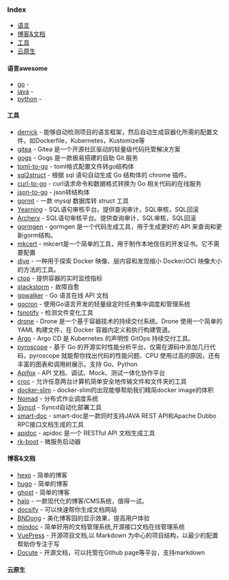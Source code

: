 

### Index

- [语言](#语言)
- [博客&文档](#博客&文档)
- [工具](#工具)
- [云原生](#云原生)



#### 语言awesome
- [go](https://github.com/avelino/awesome-go) -
- [java](https://github.com/akullpp/awesome-java) -
- [python](https://github.com/vinta/awesome-python) -


#### 工具
- [derrick](https://alibaba.github.io/derrick/) - 能够自动检测项目的语言框架，然后自动生成容器化所需的配置文件，如Dockerfile，Kubernetes，Kustomize等
- [gitea](https://gitea.io/) - Gitea 是一个开源社区驱动的轻量级代码托管解决方案
- [gogs](https://gogs.io/) - Gogs 是一款极易搭建的自助 Git 服务
- [toml-to-go](https://xuri.me/toml-to-go/) - toml格式配置文件转go结构体
- [sql2struct](https://github.com/idoubi/sql2struct) - 根据 sql 语句自动生成 Go 结构体的 chrome 插件。
- [curl-to-go](https://mholt.github.io/curl-to-go/) - curl请求命令和数据格式转换为 Go 相关代码的在线服务
- [json-to-go](https://mholt.github.io/json-to-go/) - json转结构体
- [gormt](https://github.com/xxjwxc/gormt) -  一款 mysql 数据库转 struct 工具
- [Yearning](http://yearning.io/) - SQL语句审核平台。提供查询审计，SQL审核，SQL回滚
- [Archery](https://github.com/hhyo/Archery) - SQL语句审核平台。提供查询审计，SQL审核，SQL回滚
- [gormgen](https://github.com/MohamedBassem/gormgen) - gormgen 是一个代码生成工具，用于生成更好的 API 来查询和更新gorm结构。
- [mkcert](https://github.com/FiloSottile/mkcert) - mkcert是一个简单的工具，用于制作本地信任的开发证书。它不需要配置
- [dive](https://github.com/wagoodman/dive) - 一种用于探索 Docker 映像、层内容和发现缩小 Docker/OCI 映像大小的方法的工具。
- [ctop](https://ctop.sh/) - 提供容器的实时监控指标
- [stackstorm](https://stackstorm.com/) - 故障自愈
- [gowalker](https://gowalker.org/) - Go 语言在线 API 文档
- [gocron](https://github.com/ouqiang/gocron) - 使用Go语言开发的轻量级定时任务集中调度和管理系统
- [fsnotify](https://github.com/fsnotify/fsnotify) - 检测文件变化工具
- [drone](https://github.com/drone/drone) - Drone 是一个基于容器技术的持续交付系统。Drone 使用一个简单的 YAML 构建文件，在 Docker 容器内定义和执行构建管道。
- [Argo](https://argo-cd.readthedocs.io/en/stable/) - Argo CD 是 Kubernetes 的声明性 GitOps 持续交付工具。
- [pyroscope](https://pyroscope.io/) - 基于 Go 的开源实时性能分析平台。仅需在源码中添加几行代码，pyroscope 就能帮你找出代码的性能问题、CPU 使用过高的原因，还有丰富的图表和调用树展示。支持 Go、Python
- [Apifox](https://www.apifox.cn/) -  API 文档、调试、Mock、测试一体化协作平台
- [croc](https://github.com/schollz/croc) -  允许任意两台计算机简单安全地传输文件和文件夹的工具
- [docker-slim](https://github.com/docker-slim/docker-slim) - docker-slim的出现能够帮助我们精简docker image的体积
- [Nomad](https://learn.hashicorp.com/nomad) - 分布式作业调度系统
- [Syncd](https://syncd.cc/) - Syncd自动化部署工具
- [smart-doc](https://gitee.com/smart-doc-team/smart-doc) - smart-doc是一款同时支持JAVA REST API和Apache Dubbo RPC接口文档生成的工具
- [apidoc](http://apidocjs.com/) -  apidoc 是一个 RESTful API 文档生成工具
- [rk-boot](https://rkdocs.netlify.app/cn/) - 微服务启动器
#### 博客&文档

- [hexo](https://hexo.io/) - 简单的博客
- [hugo](https://gohugo.io/) - 简单的博客
- [ghost](https://ghost.org/docs/) - 简单的博客
- [halo](https://halo.run/) - 一款现代化的博客/CMS系统，值得一试。
- [docsify](https://docsify.js.org/#/) - 可以快速帮你生成文档网站
- [BNDong](https://github.com/BNDong/Cnblogs-Theme-SimpleMemory) - 美化博客园的显示效果，提高用户体验
- [mindoc](https://www.iminho.me/) - 简单好用的文档管理系统,开源接口文档在线管理系统
- [VuePress](https://vuepress.vuejs.org/zh/) - 开源项目文档,以 Markdown 为中心的项目结构，以最少的配置帮助你专注于写
- [Docute](https://github.com/egoist/docute) -  开源文档，可以托管在Github page等平台，支持markdown


#### 云原生



